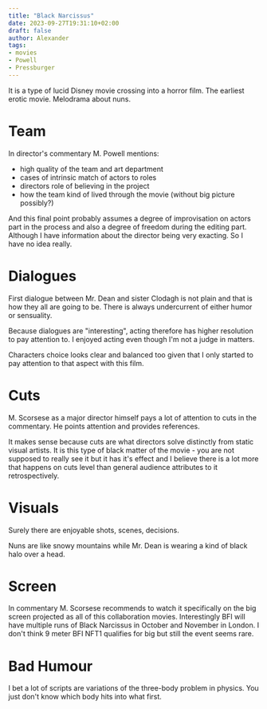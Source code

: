 ```yaml
---
title: "Black Narcissus"
date: 2023-09-27T19:31:10+02:00
draft: false
author: Alexander
tags:
- movies
- Powell
- Pressburger
---
```


It is a type of lucid Disney movie crossing into a horror film. The earliest erotic movie. Melodrama about nuns.

# Team

In director's commentary M. Powell mentions:

- high quality of the team and art department
- cases of intrinsic match of actors to roles
- directors role of believing in the project
- how the team kind of lived through the movie (without big picture possibly?)

And this final point probably assumes a degree of improvisation on actors part in the process
and also a degree of freedom during the editing part.
Although I have information about the director being very exacting.
So I have no idea really.

# Dialogues

First dialogue between Mr. Dean and sister Clodagh is not plain and that is how they all are going to be.
There is always undercurrent of either humor or sensuality.

Because dialogues are "interesting", acting therefore has higher resolution to pay attention to.
I enjoyed acting even though I'm not a judge in matters.

Characters choice looks clear and balanced too given that I only started to pay attention to that aspect with this film.


# Cuts

M. Scorsese as a major director himself pays a lot of attention to cuts in the commentary.
He points attention and provides references.

It makes sense because cuts are what directors solve distinctly from static visual artists.
It is this type of black matter of the movie - you are not supposed to really see it but
it has it's effect and I believe there is a lot more that happens on cuts level than general audience attributes to it retrospectively.


# Visuals

Surely there are enjoyable shots, scenes, decisions.

Nuns are like snowy mountains while Mr. Dean is wearing a kind of black halo over a head.


# Screen

In commentary M. Scorsese recommends to watch it specifically on the big screen projected as all of this collaboration movies.
Interestingly BFI will have multiple runs of Black Narcissus in October and November in London.
I don't think 9 meter BFI NFT1 qualifies for big but still the event seems rare.


# Bad Humour

I bet a lot of scripts are variations of the three-body problem in physics.
You just don't know which body hits into what first.
